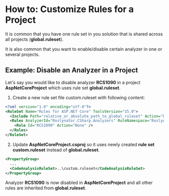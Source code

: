 ﻿# How to: Customize Rules for a Project

It is common that you have one rule set in you solution that is shared across all projects (**global.ruleset**).

It is also common that you want to enable/disable certain analyzer in one or several projects.

## Example: Disable an Analyzer in a Project

Let's say you would like to disable analyzer **RCS1090** in a project **AspNetCoreProject** which uses rule set **global.ruleset**.

1. Create a new rule set file custom.ruleset with following content:

```xml
<?xml version="1.0" encoding="utf-8"?>
<RuleSet Name="Rules for ASP.NET Core" ToolsVersion="15.0">
  <Include Path="relative_or_absolute_path_to_global_ruleset" Action="Default" />
  <Rules AnalyzerId="Roslynator.CSharp.Analyzers" RuleNamespace="Roslynator.CSharp.Analyzers">
    <Rule Id="RCS1090" Action="None" />
  </Rules>
</RuleSet>
```

2. Update **AspNetCoreProject.csproj** so it uses newly created **rule set custom.ruleset** instead of **global.ruleset**.

```xml
<PropertyGroup>
  ...
  <CodeAnalysisRuleSet>..\custom.ruleset</CodeAnalysisRuleSet>
</PropertyGroup>
```

Analyzer **RCS1090** is now disabled in **AspNetCoreProject** and all other rules are inherited from **global.ruleset**.
